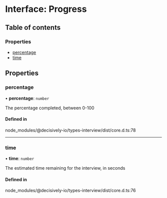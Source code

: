 # Interface: Progress

## Table of contents

### Properties

- [percentage](../wiki/Progress#percentage)
- [time](../wiki/Progress#time)

## Properties

### percentage

• **percentage**: `number`

The percentage completed, between 0-100

#### Defined in

node_modules/@decisively-io/types-interview/dist/core.d.ts:78

___

### time

• **time**: `number`

The estimated time remaining for the interview, in seconds

#### Defined in

node_modules/@decisively-io/types-interview/dist/core.d.ts:76

